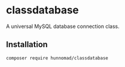 # classdatabase

A universal MySQL database connection class.

## Installation

```sh
composer require hunnomad/classdatabase

